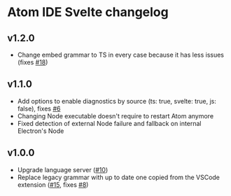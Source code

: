 # Atom IDE Svelte changelog

## v1.2.0

- Change embed grammar to TS in every case because it has less issues (fixes [#18](https://github.com/sveltejs/svelte-atom/issues/18))

## v1.1.0

- Add options to enable diagnostics by source (ts: true, svelte: true, js: false), fixes [#6](https://github.com/sveltejs/svelte-atom/issues/6)
- Changing Node executable doesn't require to restart Atom anymore
- Fixed detection of external Node failure and fallback on internal Electron's Node

## v1.0.0

- Upgrade language server ([#10](https://github.com/sveltejs/svelte-atom/pull/10))
- Replace legacy grammar with up to date one copied from the VSCode extension ([#15](https://github.com/sveltejs/svelte-atom/pull/15), fixes [#8](https://github.com/sveltejs/svelte-atom/issues/8))
